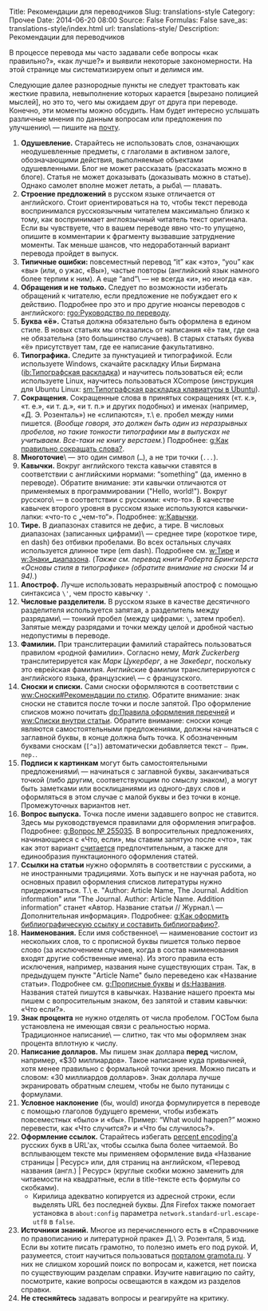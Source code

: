 Title: Рекомендации для переводчиков
Slug: translations-style
Category: Прочее
Date: 2014-06-20 08:00
Source: False
Formulas: False
save_as: translations-style/index.html
url: translations-style/
Description: Рекомендации для переводчиков

В процессе перевода мы часто задавали себе вопросы «как правильно?», «как лучше?» и выявили некоторые закономерности. На этой странице мы систематизируем опыт и делимся им.

Следующие далее разнородные пункты не следует трактовать как жесткие правила, невыполнение которых карается [вырезано полицией мыслей], но это то, чего мы ожидаем друг от друга при переводе. Конечно, эти моменты можно обсудить. Нам будет интересно услышать различные мнения по данным вопросам или предложения по улучшению\ — пишите на [почту][1].

1. **Одушевление.** Старайтесь не использовать слов, означающих неодушевленные предметы, с глаголами в активном залоге, обозначающими действия, выполняемые объектами одушевленными. Блог не может рассказать (рассказать можно в блоге). Статья не может доказывать (доказывать можно в статье). Однако самолет вполне может летать, а рыба\ — плавать.
2. **Строение предложений** в русском языке отличается от английского. Стоит ориентироваться на то, чтобы текст перевода воспринимался русскоязычным читателем максимально близко к тому, как воспринимает англоязычный читатель текст оригинала. Если вы чувствуете, что в вашем переводе явно что-то упущено, опишите в комментарии к фрагменту вызвавшие затруднение моменты. Так меньше шансов, что недоработанный вариант перевода пройдет в выпуск.
3. **Типичные ошибки:** повсеместный перевод “it” как «это», “you” как «вы» (или, о ужас, «Вы»), частые повторы (английский язык намного более терпим к ним). А еще “and”\ — не всегда «и», но иногда «а».
4. **Обращения и не только.** Следует по возможности избегать обращений к читателю, если предложение не побуждает его к действию. Подробнее про это и про другие нюансы переводов с английского: [rgo:Руководство по переводу][2].
5. **Буква «ё».** Статья должна обязательно быть оформлена в едином стиле. В новых статьях мы отказались от написания «ё» там, где она не обязательна (это большинство случаев). В старых статьях буква «ё» присутствует там, где ее написание факультативно.
6. **Типографика.** Следите за пунктуацией и типографикой. Если используете Windows, скачайте раскладку Ильи Бирмана ([ib:Типографская раскладка][3]) и научитесь пользоваться ей; если используете Linux, научитесь пользоваться XCompose (инструкция для Ubuntu Linux: [sm:Типографская раскладка клавиатуры в Ubuntu][4]).
7. **Сокращения.** Сокращенные слова в принятых сокращениях («т. к.», «т. е.», «и т. д.», «и т. п.» и других подобных) и именах (например, «Д. Э. Розенталь») не «слипаются», т.\ е. пробел между ними пишется. (*Вообще говоря, это должен быть один из неразрывных пробелов, но такие тонкости типографики мы в выпусках не учитываем. Все-таки не книгу верстаем.*) Подробнее: [g:Как правильно сокращать слова?][5].
8. **Многоточие**\ — это один символ (`…`), а не три точки (`...`).
9. **Кавычки.** Вокруг английского текста кавычки ставятся в соответствии с английскими нормами: “something” (да, именно в переводе). Обратите внимание: эти кавычки отличаются от применяемых в программировании ("Hello, world!"). Вокруг русского\ — в соответствии с русскими: «что-то». В качестве кавычек второго уровня в русском языке используются кавычки-лапки: «что-то с „чем-то“». Подробнее: [w:Кавычки][6].
10. **Тире.** В диапазонах ставится не дефис, а тире. В числовых диапазонах (записанных цифрами)\ — среднее тире (короткое тире, en dash) без отбивки пробелами. Во всех остальных случаях используется длинное тире (em dash). Подробнее см. [w:Тире][7] и [w:Знаки_диапазона][8]. (*Также см. перевод книги Роберта Брингхерста «Основы стиля в типографике» (обратите внимание на сноски 14 и 94).*)
11. **Апостроф.** Лучше использовать неразрывный апостроф с помощью синтаксиса `\'`, чем просто кавычку `'`.
12. **Числовые разделители.** В русском языке в качестве десятичного разделителя используется запятая, а разделитель между разрядами\ — тонкий пробел (между цифрами: `\`, затем пробел). Запятые между разрядами и точки между целой и дробной частью недопустимы в переводе.
13. **Фамилии.** При транслитерации фамилий старайтесь пользоваться правилом «родной фамилии». Согласно нему, *Mark Zuckerberg* транслитерируется как *Марк Цукерберг*, а не *Закеберг*, поскольку это еврейская фамилия. Английские фамилии транслитерируются с английского языка, французские\ — с французского.
14. **Сноски и списки.** Сами сноски оформляются в соответствии с [ww:Сноски#Рекомендации по стилю][9]. Обратите внимание: знак сноски не ставится после точки и после запятой. Про оформление списков можно почитать [dp:Правила оформления перечней][10] и [ww:Списки внутри статьи][11]. Обратите внимание: сноски конце являются самостоятельными предложениями, должны начинаться с заглавной буквы, в конце должна быть точка. К обозначенным буквами сноскам (`[^a]`) автоматически добавляется текст `— Прим. пер.`.
15. **Подписи к картинкам** могут быть самостоятельными предложениями\ — начинаться с заглавной буквы, заканчиваться точкой (либо другим, соответствующим по смыслу знаком), а могут быть заметками или восклицаниями из одного-двух слов и оформляться в этом случае с малой буквы и без точки в конце. Промежуточных вариантов нет.
16. **Вопрос выпуска.** Точка после имени задавшего вопрос не ставится. Здесь мы руководствуемся правилами для оформления эпиграфов. Подробнее: [g:Вопрос № 255035][12]. В вопросительных предложениях, начинающиеся с  «Что, если», мы ставим запятую после «что», так как этот вариант [считается][13] предпочтительным, а также для единообразия пунктационного оформления статей.
17. **Ссылки на статьи** нужно оформлять в соответствии с русскими, а не иностранными традициями. Хоть выпуск и не научная работа, но основных правил оформления списков литературы нужно придерживаться. Т.\ е. "Author: Article Name, The Journal. Addition information" или “The Journal. Author: Article Name. Addition information” станет «Автор. Название статьи // Журнал.\ — Дополнительная информация». Подробнее: [g:Как оформить библиографическую ссылку и составить библиографию?][14].
18. **Наименования.** Если имя собственное\ — наименование состоит из нескольких слов, то с прописной буквы пишется только первое слово (за исключением случаев, когда в состав наименования входят другие собственные имена). Из этого правила есть исключения, например, названия ныне существующих стран. Так, в предыдущем пункте "Article Name" было переведено как «Название статьи». Подробнее см. [g:Прописные буквы][15] и [ds:Названия][16]. Названия статей пишутся в кавычках. Название нашего проекта мы пишем с вопросительным знаком, без запятой и ставим кавычки: «Что если?».
19. **Знак процента** не нужно отделять от числа пробелом. ГОСТом была установлена не имеющая связи с реальностью норма. Традиционное написание\ — слитно, так что мы оформляем знак процента вплотную к числу.
20. **Написание долларов.** Мы пишем знак доллара **перед** числом, например, «\$30 миллиардов». Такое написание куда привычней, хотя менее правильно с формальной точки зрения. Можно писать и словом: «30 миллиардов долларов». Знак доллара лучше экранировать обратным слешем, чтобы не было путаницы с формулами.
21. **Условное наклонение** (бы, would) иногда формулируется в переводе с помощью глаголов будущего времени, чтобы избежать повсеместных «было» и «бы». Пример: “What would happen?” можно перевести, как «Что случится?» и «Что бы случилось?».
22. **Оформление ссылок.** Старайтесь избегать [percent encoding\'а][17] русских букв в URL\'ах, чтобы ссылка была более читаемой. Во всплывающем тексте мы применяем оформление вида «Название страницы | Ресурс» или, для страниц на английском, «Перевод названия (англ.) | Ресурс» (круглые скобки можно заменить для читаемости на квадратные, если в title-тексте есть формулы со скобками).
    * Кирилица адекватно копируется из адресной строки, если выделять URL без последней буквы. Для Firefox также помогает установка в `about:config` параметра `network.standard-url.escape-utf8` в `false`.
23. **Источники знаний.** Многое из перечисленного есть в «Справочнике по правописанию и литературной праке» Д.\ Э. Розенталя, 5 изд. Если вы хотите писать грамотно, то полезно иметь его под рукой. И, разумеется, стоит научиться пользоваться [порталом gramota.ru][18]. У них не слишком хороший поиск по вопросам и, кажется, нет поиска по существующим разделам справки. Изучите навигацию по сайту, посмотрите, какие вопросы освещаются в каждом из разделов справки.
24. **Не стесняйтесь** задавать вопросы и реагируйте на критику.

[1]: mailto:contact@chtoes.li

[2]: http://www.rugentoo.org/technology/translators-howto.html

[3]: http://ilyabirman.ru/projects/typography-layout/

[4]: http://softwaremaniacs.org/blog/2010/10/29/ubuntu-typography-keyboard/

[5]: http://www.gramota.ru/spravka/letters/?rub=rubric_100

[6]: http://ru.wikipedia.org/wiki/Кавычки

[7]: http://ru.wikipedia.org/wiki/Тире

[8]: http://ru.wikipedia.org/wiki/Знаки_диапазона

[9]: http://ru.wikipedia.org/wiki/Википедия:Сноски#.D0.A0.D0.B5.D0.BA.D0.BE.D0.BC.D0.B5.D0.BD.D0.B4.D0.B0.D1.86.D0.B8.D0.B8_.D0.BF.D0.BE_.D1.81.D1.82.D0.B8.D0.BB.D1.8E

[10]: http://delo-press.ru/articles.php?n=5276

[11]: http://ru.wikipedia.org/wiki/Википедия:Списки_внутри_статьи

[12]: http://www.gramota.ru/spravka/buro/29_376071

[13]: http://www.gramota.ru/spravka/punctum/58_759

[14]: http://www.gramota.ru/spravka/letters/?rub=rubric_78

[15]: http://www.gramota.ru/spravka/rules/?rub=prop

[16]: http://diamondsteel.ru/useful/handbook/3.html

[17]: https://en.wikipedia.org/wiki/Percent-encoding

[18]: http://gramota.ru
